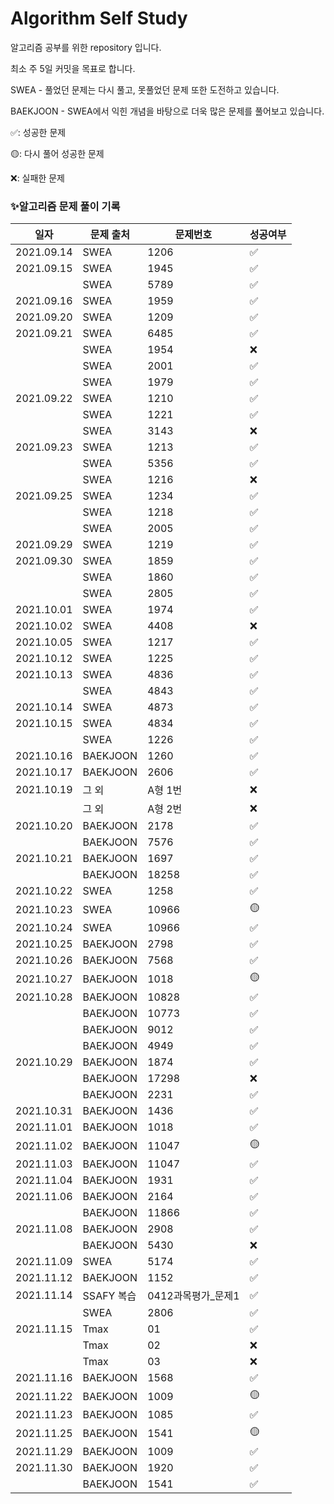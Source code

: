 # Algorithm Self Study
알고리즘 공부를 위한 repository 입니다.

최소 주 5일 커밋을 목표로 합니다.



SWEA - 풀었던 문제는 다시 풀고, 못풀었던 문제 또한 도전하고 있습니다.

BAEKJOON - SWEA에서 익힌 개념을 바탕으로 더욱 많은 문제를 풀어보고 있습니다.

✅: 성공한 문제

🟡: 다시 풀어 성공한 문제

❌: 실패한 문제



### ✨알고리즘 문제 풀이 기록

| 일자       | 문제 출처  | 문제번호           | 성공여부 |
| ---------- | ---------- | ------------------ | -------- |
| 2021.09.14 | SWEA       | 1206               | ✅        |
| 2021.09.15 | SWEA       | 1945               | ✅        |
|            | SWEA       | 5789               | ✅        |
| 2021.09.16 | SWEA       | 1959               | ✅        |
| 2021.09.20 | SWEA       | 1209               | ✅        |
| 2021.09.21 | SWEA       | 6485               | ✅        |
|            | SWEA       | 1954               | ❌        |
|            | SWEA       | 2001               | ✅        |
|            | SWEA       | 1979               | ✅        |
| 2021.09.22 | SWEA       | 1210               | ✅        |
|            | SWEA       | 1221               | ✅        |
|            | SWEA       | 3143               | ❌        |
| 2021.09.23 | SWEA       | 1213               | ✅        |
|            | SWEA       | 5356               | ✅        |
|            | SWEA       | 1216               | ❌        |
| 2021.09.25 | SWEA       | 1234               | ✅        |
|            | SWEA       | 1218               | ✅        |
|            | SWEA       | 2005               | ✅        |
| 2021.09.29 | SWEA       | 1219               | ✅        |
| 2021.09.30 | SWEA       | 1859               | ✅        |
|            | SWEA       | 1860               | ✅        |
|            | SWEA       | 2805               | ✅        |
| 2021.10.01 | SWEA       | 1974               | ✅        |
| 2021.10.02 | SWEA       | 4408               | ❌        |
| 2021.10.05 | SWEA       | 1217               | ✅        |
| 2021.10.12 | SWEA       | 1225               | ✅        |
| 2021.10.13 | SWEA       | 4836               | ✅        |
|            | SWEA       | 4843               | ✅        |
| 2021.10.14 | SWEA       | 4873               | ✅        |
| 2021.10.15 | SWEA       | 4834               | ✅        |
|            | SWEA       | 1226               | ✅        |
| 2021.10.16 | BAEKJOON   | 1260               | ✅        |
| 2021.10.17 | BAEKJOON   | 2606               | ✅        |
| 2021.10.19 | 그 외      | A형 1번            | ❌        |
|            | 그 외      | A형 2번            | ❌        |
| 2021.10.20 | BAEKJOON   | 2178               | ✅        |
|            | BAEKJOON   | 7576               | ✅        |
| 2021.10.21 | BAEKJOON   | 1697               | ✅        |
|            | BAEKJOON   | 18258              | ✅        |
| 2021.10.22 | SWEA       | 1258               | ✅        |
| 2021.10.23 | SWEA       | 10966              | 🟡        |
| 2021.10.24 | SWEA       | 10966              | ✅        |
| 2021.10.25 | BAEKJOON   | 2798               | ✅        |
| 2021.10.26 | BAEKJOON   | 7568               | ✅        |
| 2021.10.27 | BAEKJOON   | 1018               | 🟡        |
| 2021.10.28 | BAEKJOON   | 10828              | ✅        |
|            | BAEKJOON   | 10773              | ✅        |
|            | BAEKJOON   | 9012               | ✅        |
|            | BAEKJOON   | 4949               | ✅        |
| 2021.10.29 | BAEKJOON   | 1874               | ✅        |
|            | BAEKJOON   | 17298              | ❌        |
|            | BAEKJOON   | 2231               | ✅        |
| 2021.10.31 | BAEKJOON   | 1436               | ✅        |
| 2021.11.01 | BAEKJOON   | 1018               | ✅        |
| 2021.11.02 | BAEKJOON   | 11047              | 🟡        |
| 2021.11.03 | BAEKJOON   | 11047              | ✅        |
| 2021.11.04 | BAEKJOON   | 1931               | ✅        |
| 2021.11.06 | BAEKJOON   | 2164               | ✅        |
|            | BAEKJOON   | 11866              | ✅        |
| 2021.11.08 | BAEKJOON   | 2908               | ✅        |
|            | BAEKJOON   | 5430               | ❌        |
| 2021.11.09 | SWEA       | 5174               | ✅        |
| 2021.11.12 | BAEKJOON   | 1152               | ✅        |
| 2021.11.14 | SSAFY 복습 | 0412과목평가_문제1 | ✅        |
|            | SWEA       | 2806               | ✅        |
| 2021.11.15 | Tmax       | 01                 | ✅        |
|            | Tmax       | 02                 | ❌        |
|            | Tmax       | 03                 | ❌        |
| 2021.11.16 | BAEKJOON   | 1568               | ✅        |
| 2021.11.22 | BAEKJOON   | 1009               | 🟡        |
| 2021.11.23 | BAEKJOON   | 1085               | ✅        |
| 2021.11.25 | BAEKJOON   | 1541               | 🟡        |
| 2021.11.29 | BAEKJOON   | 1009               | ✅        |
| 2021.11.30 | BAEKJOON   | 1920               | ✅        |
|            | BAEKJOON   | 1541               | ✅        |

